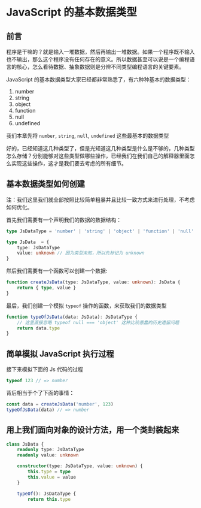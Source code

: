 # JavaScript 的基本数据类型

## 前言

程序是干嘛的？就是输入一堆数据，然后再输出一堆数据。如果一个程序既不输入也不输出，那么这个程序没有任何存在的意义。所以数据甚至可以说是一个编程语言的核心，怎么看待数据、抽象数据则是分辨不同类型编程语言的关键要素。

JavaScript 的基本数据类型大家已经都非常熟悉了，有六种种基本的数据类型：

1. number
2. string
5. object
6. function
3. null
4. undefined

我们本章先将 `number`, `string`, `null`, `undefined` 这些最基本的数据类型

好的，已经知道这几种类型了，但是光知道这几种类型是什么是不够的，几种类型怎么存储？分别能够对这些类型做哪些操作，已经我们在我们自己的解释器里面怎么实现这些操作，这才是我们要去考虑的所有细节。

## 基本数据类型如何创建

注：我们这里我们就全部按照比较简单粗暴并且比较一致方式来进行处理，不考虑如何优化。

首先我们需要有一个声明我们的数据的数据结构：

```TypeScript
type JsDataType = 'number' | 'string' | 'object' | 'function' | 'null' | 'undefined' 

type JsData  = {
    type: JsDataType
    value: unknown // 因为类型未知，所以先标记为 unknown
}
```

然后我们需要有一个函数可以创建一个数据:
```TypeScript
function createJsData(type: JsDataType, value: unknown): JsData {
    return { type, value }
}
```

最后，我们创建一个模拟 `typeof` 操作的函数，来获取我们的数据类型
```TypeScript
function typeOfJsData(data: JsData): JsDataType {
    // 这里直接忽略 typeof null === 'object' 这种比较愚蠢的历史遗留问题
    return data.type
}
```

## 简单模拟 JavaScript 执行过程

接下来模拟下面的 Js 代码的过程

```TypeScript
typeof 123 // => number
```

背后相当于个了下面的事情：

```TypeScript
const data = createJsData('number', 123)
typeOfJsData(data) // => number
```

## 用上我们面向对象的设计方法，用一个类封装起来

```TypeScript
class JsData {
    readonly type: JsDataType
    readonly value: unknown

    constructor(type: JsDataType, value: unknown) {
        this.type = type
        this.value = value
    }

    typeOf(): JsDataType {
        return this.type
```